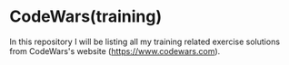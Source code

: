 # CodeWars(training)
In this repository I will be listing all my training related exercise solutions from CodeWars's website (https://www.codewars.com).
